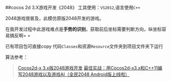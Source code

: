 ##cocos 2d 3.X游戏开发《2048》
工具使用：`VS2012`,语言使用`C++`

2048游戏很普及，此模仿原版2048开发的游戏。

在我开发过程中此游戏难点是**手势的识别**，获取前后坐标需要判断方向，纵坐标容易搞反啊= =

已有项目包可直接copy 代码`Classes`和资源`Resource`文件夹到项目文件夹下运行

算法参考：
>  [Cocos2d-x 3.x版2048游戏开发](http://blog.csdn.net/wwj_748/article/details/38168649)
> [最佳实战：用Cocos2d-x3.x和C++11编写2048游戏以及游戏AI（全民2048 Android版上线啦）](http://blog.csdn.net/booirror/article/details/45490523)
